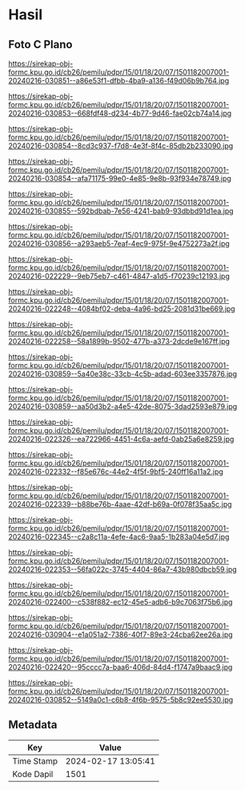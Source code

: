 # Hasil

## Foto C Plano

https://sirekap-obj-formc.kpu.go.id/cb26/pemilu/pdpr/15/01/18/20/07/1501182007001-20240216-030851--a86e53f1-dfbb-4ba9-a136-f49d06b9b764.jpg

https://sirekap-obj-formc.kpu.go.id/cb26/pemilu/pdpr/15/01/18/20/07/1501182007001-20240216-030853--668fdf48-d234-4b77-9d46-fae02cb74a14.jpg

https://sirekap-obj-formc.kpu.go.id/cb26/pemilu/pdpr/15/01/18/20/07/1501182007001-20240216-030854--8cd3c937-f7d8-4e3f-8f4c-85db2b233090.jpg

https://sirekap-obj-formc.kpu.go.id/cb26/pemilu/pdpr/15/01/18/20/07/1501182007001-20240216-030854--afa71175-99e0-4e85-9e8b-93f934e78749.jpg

https://sirekap-obj-formc.kpu.go.id/cb26/pemilu/pdpr/15/01/18/20/07/1501182007001-20240216-030855--592bdbab-7e56-4241-bab9-93dbbd91d1ea.jpg

https://sirekap-obj-formc.kpu.go.id/cb26/pemilu/pdpr/15/01/18/20/07/1501182007001-20240216-030856--a293aeb5-7eaf-4ec9-975f-9e4752273a2f.jpg

https://sirekap-obj-formc.kpu.go.id/cb26/pemilu/pdpr/15/01/18/20/07/1501182007001-20240216-022229--9eb75eb7-c461-4847-a1d5-f70239c12193.jpg

https://sirekap-obj-formc.kpu.go.id/cb26/pemilu/pdpr/15/01/18/20/07/1501182007001-20240216-022248--4084bf02-deba-4a96-bd25-2081d31be669.jpg

https://sirekap-obj-formc.kpu.go.id/cb26/pemilu/pdpr/15/01/18/20/07/1501182007001-20240216-022258--58a1899b-9502-477b-a373-2dcde9e167ff.jpg

https://sirekap-obj-formc.kpu.go.id/cb26/pemilu/pdpr/15/01/18/20/07/1501182007001-20240216-030859--5a40e38c-33cb-4c5b-adad-603ee3357876.jpg

https://sirekap-obj-formc.kpu.go.id/cb26/pemilu/pdpr/15/01/18/20/07/1501182007001-20240216-030859--aa50d3b2-a4e5-42de-8075-3dad2593e879.jpg

https://sirekap-obj-formc.kpu.go.id/cb26/pemilu/pdpr/15/01/18/20/07/1501182007001-20240216-022326--ea722966-4451-4c6a-aefd-0ab25a6e8259.jpg

https://sirekap-obj-formc.kpu.go.id/cb26/pemilu/pdpr/15/01/18/20/07/1501182007001-20240216-022332--f85e676c-44e2-4f5f-9bf5-240ff16a11a2.jpg

https://sirekap-obj-formc.kpu.go.id/cb26/pemilu/pdpr/15/01/18/20/07/1501182007001-20240216-022339--b88be76b-4aae-42df-b69a-0f078f35aa5c.jpg

https://sirekap-obj-formc.kpu.go.id/cb26/pemilu/pdpr/15/01/18/20/07/1501182007001-20240216-022345--c2a8c11a-4efe-4ac6-9aa5-1b283a04e5d7.jpg

https://sirekap-obj-formc.kpu.go.id/cb26/pemilu/pdpr/15/01/18/20/07/1501182007001-20240216-022353--56fa022c-3745-4404-86a7-43b980dbcb59.jpg

https://sirekap-obj-formc.kpu.go.id/cb26/pemilu/pdpr/15/01/18/20/07/1501182007001-20240216-022400--c538f882-ec12-45e5-adb6-b9c7063f75b6.jpg

https://sirekap-obj-formc.kpu.go.id/cb26/pemilu/pdpr/15/01/18/20/07/1501182007001-20240216-030904--e1a051a2-7386-40f7-89e3-24cba62ee26a.jpg

https://sirekap-obj-formc.kpu.go.id/cb26/pemilu/pdpr/15/01/18/20/07/1501182007001-20240216-022420--95cccc7a-baa6-406d-84d4-f1747a9baac9.jpg

https://sirekap-obj-formc.kpu.go.id/cb26/pemilu/pdpr/15/01/18/20/07/1501182007001-20240216-030852--5149a0c1-c6b8-4f6b-9575-5b8c92ee5530.jpg


## Metadata

| Key        | Value               |
| ---------- | ------------------- |
| Time Stamp | 2024-02-17 13:05:41 |
| Kode Dapil | 1501                |



